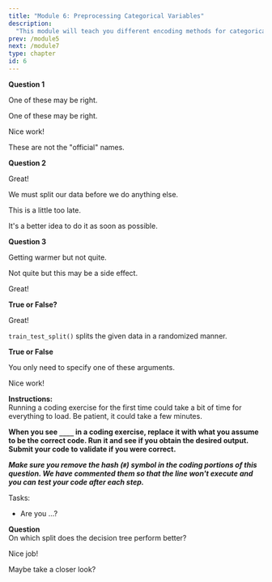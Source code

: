 ```yaml
---
title: "Module 6: Preprocessing Categorical Variables"
description:
  "This module will teach you different encoding methods for categorical variables (ordinal and one-hot encoding) and appropriately set them up. We will also introduce ColumnTransformer and CountVectorizer from the sklearn library and show you how to implement them."
prev: /module5
next: /module7
type: chapter
id: 6
---
```


<exercise id="0" title="Module Learning Outcomes"  type="slides, video">

<slides source="module6/module6_00" shot="0" start="11:4921" end="12:4509">
</slides>

</exercise>



<exercise id="1" title="Categorical Variables: Ordinal Encoding" type="slides,video">

<slides source="module6/module6_01" shot="3" start="00:002" end="94:51">
</slides>

</exercise>

<exercise id="2" title= "">

**Question 1**    


<choice id="1">

<opt text="">

One of these may be right.

</opt>

<opt text= "" >
 
One of these may be right.

</opt>

<opt text="" correct="true">

Nice work!

</opt>

<opt text="">

These are not the "official" names.

</opt>

</choice>


**Question 2**    


<choice id="2" >

<opt text="" correct="true">

Great!

</opt>

<opt text="">

We must split our data before we do anything else.

</opt>

<opt text="">

This is a little too late. 

</opt>

<opt text="">

It's a better idea to do it as soon as possible.

</opt>

</choice>

**Question 3**   


<choice id="3" >

<opt text="" >

</opt>

<opt text="" >

Getting warmer but not quite. 

</opt>

<opt text="">

Not quite but this may be a side effect. 

</opt>


<opt text="" correct="true">

Great!

</opt>


</choice>

</exercise>

<exercise id="3" title="">

**True or False?**      

<choice id="1" >
<opt text="True"  correct="true">

Great!

</opt>

<opt text="False">

`train_test_split()` splits the given data in a randomized manner. 

</opt>

</choice>

**True or False**      


<choice id="2">
<opt text="True" >

You only need to specify one of these arguments. 

</opt>

<opt text="False" correct="true">

Nice work! 

</opt>

</choice >

</exercise>

<exercise id="4" title="">

**Instructions:**    
Running a coding exercise for the first time could take a bit of time for everything to load.  Be patient, it could take a few minutes. 

**When you see `____` in a coding exercise, replace it with what you assume to be the correct code.  Run it and see if you obtain the desired output.  Submit your code to validate if you were correct.**

_**Make sure you remove the hash (`#`) symbol in the coding portions of this question.  We have commented them so that the line won't execute and you can test your code after each step.**_


Tasks:     


<codeblock id="">

- Are you ...?

</codeblock>


**Question**    
On which split does the decision tree perform better?

<choice id="1" >
<opt text="Training Data"   correct="true">

Nice job! 

</opt>

<opt text="Testing Data">

Maybe take a closer look?

</opt>

</choice>

</exercise>


<exercise id="5" title="ColumnTransformer" type="slides,video">

<slides source="module6/module6_01" shot="3" start="00:002" end="94:51">
</slides>

</exercise>


<exercise id="5" title="make_pipeline" type="slides,video">

<slides source="module6/module6_01" shot="3" start="00:002" end="94:51">
</slides>

</exercise>


<exercise id="5" title="CountVectorizer" type="slides,video">

<slides source="module6/module6_01" shot="3" start="00:002" end="94:51">
</slides>

</exercise>




<exercise id="30" title="What Did We Just Learn?" type="slides, video">
<slides source="module6/module6_end" shot="0" start="12:4510" end="13:2010">
</slides>